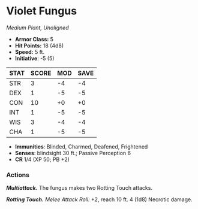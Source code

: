# Violet Fungus

*Medium Plant, Unaligned*

- **Armor Class:** 5
- **Hit Points:** 18 (4d8)
- **Speed:** 5 ft.
- **Initiative**: -5 (5)

|STAT|SCORE|MOD|SAVE|
| --- | --- | --- | ---- |
| STR | 3 | -4 | -4 |
| DEX | 1 | -5 | -5 |
| CON | 10 | +0 | +0 |
| INT | 1 | -5 | -5 |
| WIS | 3 | -4 | -4 |
| CHA | 1 | -5 | -5 |

- **Immunities**: Blinded, Charmed, Deafened, Frightened
- **Senses**: blindsight 30 ft.; Passive Perception 6
- **CR** 1/4 (XP 50; PB +2)

### Actions

***Multiattack.*** The fungus makes two Rotting Touch attacks.

***Rotting Touch.*** *Melee Attack Roll:* +2, reach 10 ft. 4 (1d8) Necrotic damage.
